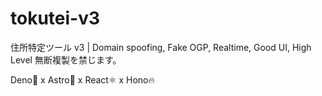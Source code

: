 # tokutei-v3
住所特定ツール v3 | Domain spoofing, Fake OGP, Realtime, Good UI, High Level
無断複製を禁じます。

Deno🦕 x Astro🚀 x React⚛️ x Hono🔥

